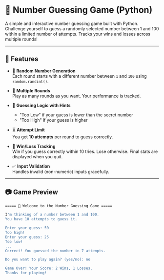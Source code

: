 # 🎯 Number Guessing Game (Python)

A simple and interactive number guessing game built with Python. Challenge yourself to guess a randomly selected number between 1 and 100 within a limited number of attempts. Tracks your wins and losses across multiple rounds!

---

## 🚀 Features

- 🎲 **Random Number Generation**  
  Each round starts with a different number between `1` and `100` using `random.randint()`.

- 🔁 **Multiple Rounds**  
  Play as many rounds as you want. Your performance is tracked.

- 🔢 **Guessing Logic with Hints**  
  - "Too Low" if your guess is lower than the secret number  
  - "Too High" if your guess is higher

- ⏳ **Attempt Limit**  
  You get **10 attempts** per round to guess correctly.

- 🧠 **Win/Loss Tracking**  
  Win if you guess correctly within 10 tries. Lose otherwise. Final stats are displayed when you quit.

- ✅ **Input Validation**  
  Handles invalid (non-numeric) inputs gracefully.

---

## 📷 Game Preview

```bash
===== 🎯 Welcome to the Number Guessing Game =====

I'm thinking of a number between 1 and 100.
You have 10 attempts to guess it.

Enter your guess: 50
Too high!
Enter your guess: 25
Too low!
...
Correct! You guessed the number in 7 attempts.

Do you want to play again? (yes/no): no

Game Over! Your Score: 2 Wins, 1 Losses.
Thanks for playing!

